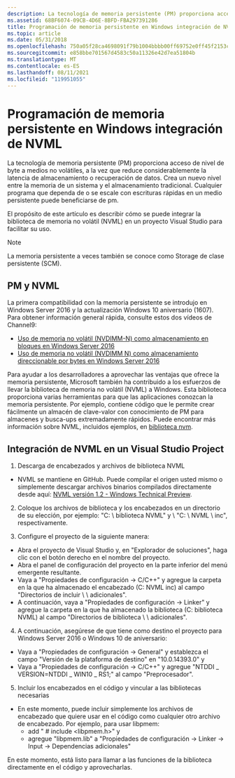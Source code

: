 ```yaml
---
description: La tecnología de memoria persistente (PM) proporciona acceso de nivel de byte a medios no volátiles, a la vez que reduce considerablemente la latencia de almacenamiento o recuperación de datos.
ms.assetid: 68BF6074-09CB-4D6E-8BFD-FBA297391286
title: Programación de memoria persistente en Windows integración de NVML
ms.topic: article
ms.date: 05/31/2018
ms.openlocfilehash: 750a05f28ca4698091f79b1004bbbb00ff69752e0ff45f2153cc4f0b7fe20a26
ms.sourcegitcommit: e858bbe701567d4583c50a11326e42d7ea51804b
ms.translationtype: MT
ms.contentlocale: es-ES
ms.lasthandoff: 08/11/2021
ms.locfileid: "119951055"
---
```

# <a name="persistent-memory-programming-in-windows---nvml-integration"></a>Programación de memoria persistente en Windows integración de NVML

La tecnología de memoria persistente (PM) proporciona acceso de nivel de byte a medios no volátiles, a la vez que reduce considerablemente la latencia de almacenamiento o recuperación de datos. Crea un nuevo nivel entre la memoria de un sistema y el almacenamiento tradicional. Cualquier programa que dependa de o se escale con escrituras rápidas en un medio persistente puede beneficiarse de pm.

El propósito de este artículo es describir cómo se puede integrar la biblioteca de memoria no volátil (NVML) en un proyecto Visual Studio para facilitar su uso.

> [!Note]  
> La memoria persistente a veces también se conoce como Storage de clase persistente (SCM).

 

## <a name="pm-and-nvml"></a>PM y NVML

La primera compatibilidad con la memoria persistente se introdujo en Windows Server 2016 y la actualización Windows 10 aniversario (1607). Para obtener información general rápida, consulte estos dos vídeos de Channel9:

-   [Uso de memoria no volátil (NVDIMM-N) como almacenamiento en bloques en Windows Server 2016](https://channel9.msdn.com/Events/Build/2016/P466)
-   [Uso de memoria no volátil (NVDIMM N) como almacenamiento direccionable por bytes en Windows Server 2016](https://channel9.msdn.com/Events/Build/2016/P470)

Para ayudar a los desarrolladores a aprovechar las ventajas que ofrece la memoria persistente, Microsoft también ha contribuido a los esfuerzos de llevar la biblioteca de memoria no volátil (NVML) a Windows. Esta biblioteca proporciona varias herramientas para que las aplicaciones conozcan la memoria persistente. Por ejemplo, contiene código que le permite crear fácilmente un almacén de clave-valor con conocimiento de PM para almacenes y busca-ups extremadamente rápidos. Puede encontrar más información sobre NVML, incluidos ejemplos, en [biblioteca nvm](https://pmem.io/nvml/).

## <a name="integrating-nvml-into-a-visual-studio-project"></a>Integración de NVML en un Visual Studio Project

1. Descarga de encabezados y archivos de biblioteca NVML

-   NVML se mantiene en GitHub. Puede compilar el origen usted mismo o simplemente descargar archivos binarios compilados directamente desde aquí: [NVML versión 1.2 - Windows Technical Preview](https://github.com/pmem/pmdk/releases/tag/1.2%2Bwtp1).

2. Coloque los archivos de biblioteca y los encabezados en un directorio de su elección, por ejemplo: "C: \\ biblioteca NVML" y \\ "C: \\ NVML \\ inc", respectivamente.

3. Configure el proyecto de la siguiente manera:

-   Abra el proyecto de Visual Studio y, en "Explorador de soluciones", haga clic con el botón derecho en el nombre del proyecto.
-   Abra el panel de configuración del proyecto en la parte inferior del menú emergente resultante.
-   Vaya a "Propiedades de configuración -> C/C++" y agregue la carpeta en la que ha almacenado el encabezado (C: NVML inc) al campo "Directorios de incluir \\ \\ adicionales".
-   A continuación, vaya a "Propiedades de configuración -> Linker" y agregue la carpeta en la que ha almacenado la biblioteca (C: biblioteca NVML) al campo "Directorios de biblioteca \\ \\ adicionales".

4. A continuación, asegúrese de que tiene como destino el proyecto para Windows Server 2016 o Windows 10 de aniversario:

-   Vaya a "Propiedades de configuración -> General" y establezca el campo "Versión de la plataforma de destino" en "10.0.14393.0" y
-   Vaya a "Propiedades de configuración -> C/C++" y agregue "NTDDI \_ VERSION=NTDDI \_ WIN10 \_ RS1;" al campo "Preprocesador".

5. Incluir los encabezados en el código y vincular a las bibliotecas necesarias

-   En este momento, puede incluir simplemente los archivos de encabezado que quiere usar en el código como cualquier otro archivo de encabezado. Por ejemplo, para usar libpmem:
    -   add " \# include <libpmem.h>" y
    -   agregue "libpmem.lib" a "Propiedades de configuración -> Linker -> Input -> Dependencias adicionales"

En este momento, está listo para llamar a las funciones de la biblioteca directamente en el código y aprovecharlas.

 

 



